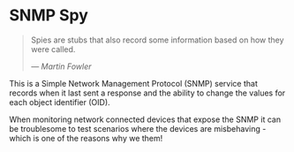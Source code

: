 # SNMP Spy
> Spies are stubs that also record some information based on how they were called.
>
> &mdash; <cite>Martin Fowler</cite>

This is a Simple Network Management Protocol (SNMP) service that records when it last
sent a response and the ability to change the values for each object identifier (OID).

When monitoring network connected devices that expose the SNMP it can be troublesome
to test scenarios where the devices are misbehaving - which is one of the reasons why
we them!
